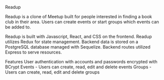 Readup

Readup is a clone of Meetup built for people interested in finding a book club in their area. Users can create events or start groups which events can be added to.

Readup is built with Javascript, React, and CSS on the frontend. Readup utilizes Redux for state management. Backend data is stored on a PostgreSQL database managed with Sequelize. Backend routes utilized Express to serve resources.

Features
User authentication with accounts and passwords encrypted with BCrypt
Events - Users can create, read, edit and delete events
Groups - Users can create, read, edit and delete groups